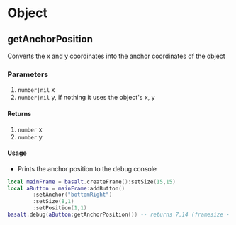 # Object

## getAnchorPosition

Converts the x and y coordinates into the anchor coordinates of the object

### Parameters

1. `number|nil` x
2. `number|nil` y, if nothing it uses the object's x, y

#### Returns

1. `number` x
2. `number` y

#### Usage

* Prints the anchor position to the debug console

```lua
local mainFrame = basalt.createFrame():setSize(15,15)
local aButton = mainFrame:addButton()
        :setAnchor("bottomRight")
        :setSize(8,1)
        :setPosition(1,1)
basalt.debug(aButton:getAnchorPosition()) -- returns 7,14 (framesize - own size) instead of 1,1
```

